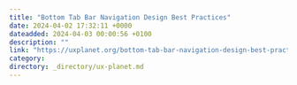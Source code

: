 ```yaml
---
title: "Bottom Tab Bar Navigation Design Best Practices"
date: 2024-04-02 17:32:11 +0000
dateadded: 2024-04-03 00:00:56 +0100
description: ""
link: "https://uxplanet.org/bottom-tab-bar-navigation-design-best-practices-48d46a3b0c36?source=rss----819cc2aaeee0---4"
category:
directory: _directory/ux-planet.md
---
```

